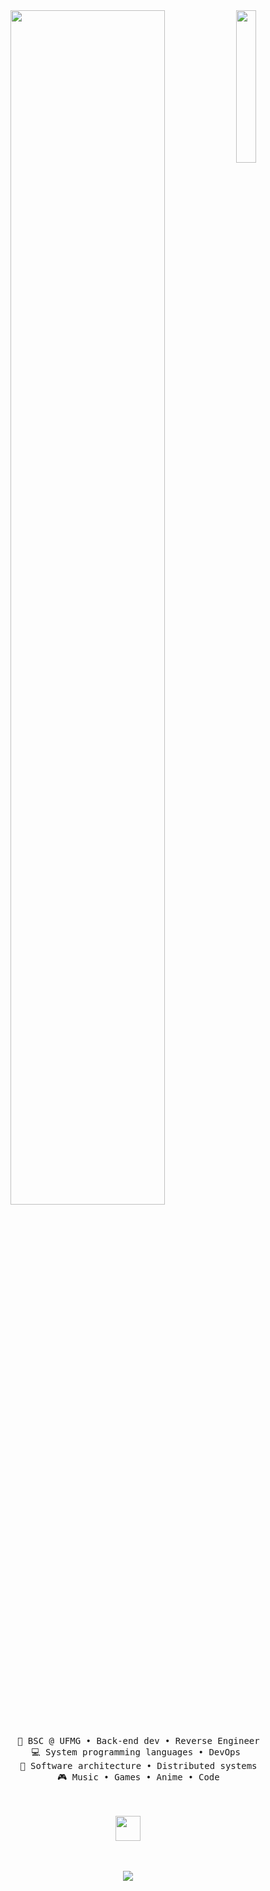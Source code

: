 <div align="center">
<img src="https://github.com/innng/innng/assets/26755058/5e0ce0fb-c544-4f8c-a307-5849165746d0" width="25%" align="right" />
<img src="https://readme-typing-svg.demolab.com?font=Inconsolata&weight=500&size=50&duration=4000&pause=300&color=A7A459&center=true&vCenter=true&multiline=true&repeat=false&random=false&width=1300&height=140&lines=Hello+hello;I'm+Ayaya%2C+a+good+girl+uwu+%E2%9C%A9" width="70%" />
<br><br>
<pre>
    💼 BSC @ UFMG • Back-end dev • Reverse Engineer
    💻 System programming languages • DevOps 
    📖 Software architecture • Distributed systems
    🎮 Music • Games • Anime • Code
</pre>
<br><br>
<img src="https://raw.githubusercontent.com/innng/innng/master/assets/kyubey.gif" height="40" />
<br><br><br>
    
[![](https://img.shields.io/badge/osu!-ff66ab)](https://osu.ppy.sh/users/32400046)
</div>
